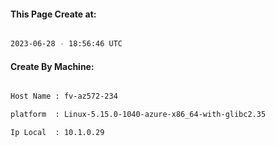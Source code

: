 
   
#### This Page Create at:

```bash

2023-06-28 - 18:56:46 UTC

```

#### Create By Machine:

```bash

Host Name : fv-az572-234

platform  : Linux-5.15.0-1040-azure-x86_64-with-glibc2.35

Ip Local  : 10.1.0.29

```


